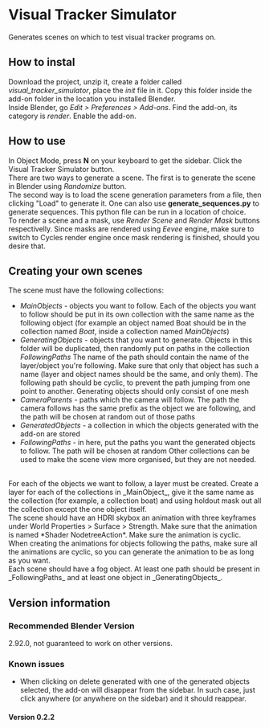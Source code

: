 # Visual Tracker Simulator
Generates scenes on which to test visual tracker programs on.

## How to instal
Download the project, unzip it, create a folder called *visual_tracker_simulator*, place the _init_ file in it. Copy this folder inside the add-on folder in the location you installed Blender.
<br>
Inside Blender, go _Edit > Preferences > Add-ons_. Find the add-on, its category is *render*. Enable the add-on.

## How to use
In Object Mode, press **N** on your keyboard to get the sidebar. Click the Visual Tracker Simulator button.
<br>
There are two ways to generate a scene. The first is to generate the scene in Blender using *Randomize* button.
<br>
The second way is to load the scene generation parameters from a file, then clicking "Load" to generate it. One can also use **generate_sequences.py** to generate sequences. This python file can be run in a location of choice.
<br>
To render a scene and a mask, use *Render Scene* and *Render Mask* buttons respectivelly. Since masks are rendered using *Eevee* engine, make sure to switch to Cycles render engine once mask rendering is finished, should you desire that.

## Creating your own scenes
The scene must have the following collections:
* _MainObjects_ - objects you want to follow. Each of the objects you want to follow should be put in its own collection with the same name as the following object (for example an object named Boat should be in the collection named _Boat_, inside a collection named _MainObjects_)
* _GeneratingObjects_ - objects that you want to generate. Objects in this folder will be duplicated, then randomly put on paths in the collection _FollowingPaths_
The name of the path should contain the name of the layer/object you're following. Make sure that only that object has such a name (layer and object names should be the same, and only them). The following path should be cyclic, to prevent the path jumping from one point to another. Generating objects should only consist of one mesh
* _CameraParents_ - paths which the camera will follow. The path the camera follows has the same prefix as the object we are following, and the path will be chosen at random out of those paths
* _GeneratedObjects_ - a collection in which the objects generated with the add-on are stored
* _FollowingPaths_ - in here, put the paths you want the generated objects to follow. The path will be chosen at random
Other collections can be used to make the scene view more organised, but they are not needed.
<br>
For each of the objects we want to follow, a layer must be created. Create a layer for each of the collections in _MainObject_, give it the same name as the collection (for example, a collection boat) and using holdout mask out all the collection except the one object itself.
<br>
The scene should have an HDRI skybox an animation with three keyframes under World Properties > Surface > Strength. Make sure that the animation is named *Shader NodetreeAction*. Make sure the animation is cyclic.
<br>
When creating the animations for objects following the paths, make sure all the animations are cyclic, so you can generate the animation to be as long as you want.
<br>
Each scene should have a fog object. At least one path should be present in _FollowingPaths_ and at least one object in _GeneratingObjects_.

## Version information

### Recommended Blender Version
2.92.0, not guaranteed to work on other versions.

### Known issues
* When clicking on delete generated with one of the generated objects selected, the add-on will disappear from the sidebar. In such case, just click anywhere (or anywhere on the sidebar) and it should reappear.

#### Version 0.2.2

###